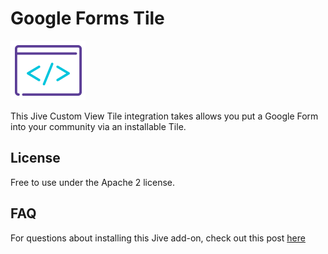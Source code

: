 # Google Forms Tile
[![JiveDev](dev_logo.png)](https://developer.jiveosftware.com)

This Jive Custom View Tile integration takes allows you put a Google Form into your community via an installable Tile.


## License
Free to use under the Apache 2 license.


## FAQ
For questions about installing this Jive add-on, check out this post [here](https://community.jivesoftware.com/docs/DOC-141123)